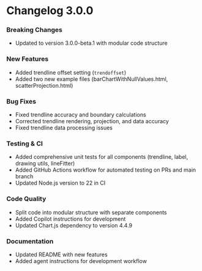 # Changelog 3.0.0

### Breaking Changes
- Updated to version 3.0.0-beta.1 with modular code structure

### New Features
- Added trendline offset setting (`trendoffset`)
- Added two new example files (barChartWithNullValues.html, scatterProjection.html)

### Bug Fixes
- Fixed trendline accuracy and boundary calculations
- Corrected trendline rendering, projection, and data accuracy
- Fixed trendline data processing issues

### Testing & CI
- Added comprehensive unit tests for all components (trendline, label, drawing utils, lineFitter)
- Added GitHub Actions workflow for automated testing on PRs and main branch
- Updated Node.js version to 22 in CI

### Code Quality
- Split code into modular structure with separate components
- Added Copilot instructions for development
- Updated Chart.js dependency to version 4.4.9

### Documentation
- Updated README with new features
- Added agent instructions for development workflow